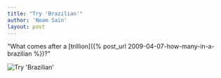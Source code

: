 ```yaml
---
title: "Try 'Brazilian'"
author: 'Noam Sain'
layout: post
---
```


"What comes after a [trillion]({% post_url 2009-04-07-how-many-in-a-brazilian %})?"

![Try 'Brazilian'](https://1.bp.blogspot.com/_8aN4krk1nsk/TG_GJXnqLrI/AAAAAAAAAdY/us2OI1Aj2Ow/s1600/20100324.jpg "Try 'Brazilian'")

